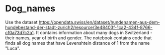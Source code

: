 # Dog_names

Use the dataset https://opendata.swiss/en/dataset/hundenamen-aus-dem-hundebestand-der-stadt-zurich2/resource/3e48403f-1ca2-434f-8766-cf0a73d7c2a1.
It contains information about many dogs in Switzerland - their names, year of birth and gender.
The notebook contains code that finds all dog names that have Levenshtein distance of 1 from the name "Luca".

